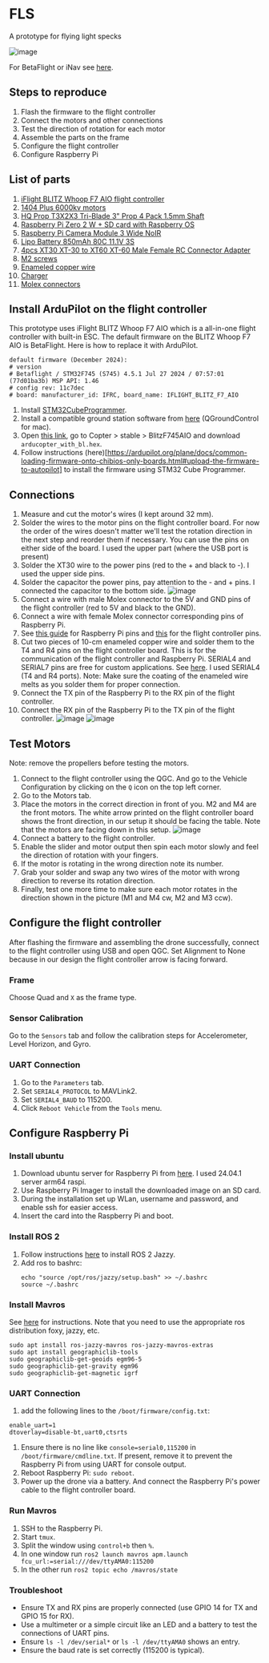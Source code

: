 # FLS
A prototype for flying light specks

![image](images/assembled_drone.jpeg)

For BetaFlight or iNav see [here](betaflight_inav).

## Steps to reproduce
1. Flash the firmware to the flight controller
2. Connect the motors and other connections
3. Test the direction of rotation for each motor
4. Assemble the parts on the frame
5. Configure the flight controller
6. Configure Raspberry Pi



## List of parts
1. [iFlight BLITZ Whoop F7 AIO flight controller](https://shop.iflight.com/BLITZ-Whoop-F7-AIO-Pro1927)
2. [1404 Plus 6000kv motors](https://www.myfpvstore.com/motors/rcinpower-smoox-1404-plus-whoop-motor-gunmetal-blue-6000kv/?srsltid=AfmBOoqFCYuKe_lZ4RztSoZIATdFEbraSl6UrF0mSqzx-S929OD5cDPk4uk)
3. [HQ Prop T3X2X3 Tri-Blade 3" Prop 4 Pack 1.5mm Shaft](https://www.racedayquads.com/products/hq-prop-t3x2x3-1-5mm-shaft-tri-blade-3-prop-4-pack-choose-color?currency=USD&variant=40070619332721&stkn=ed68f1cb6bdd&tw_source=google&tw_adid=717685084952&tw_campaign=21821665874&gad_source=1&gclid=Cj0KCQiA0fu5BhDQARIsAMXUBOJjdMI9eP1X8UswLH8dP3WppF2tAKTShEN8dZYi1DE7O35mmgM2xEEaAqgSEALw_wcB)
4. [Raspberry Pi Zero 2 W + SD card with Raspberry OS](https://www.pishop.us/product/raspberry-pi-zero-2-w/?src=raspberrypi)
5. [Raspberry Pi Camera Module 3 Wide NoIR](https://www.pishop.us/product/raspberry-pi-camera-module-3-wide-noir/)
6. [Lipo Battery 850mAh 80C 11.1V 3S](https://a.co/d/hYqlLo6)
7. [4pcs XT30 XT-30 to XT60 XT-60 Male Female RC Connector Adapter](https://a.co/d/1hygTM4)
8. [M2 screws](https://a.co/d/6PfypLR)
9. [Enameled copper wire](https://a.co/d/gU8BKby)
10. [Charger](https://a.co/d/1dvDkIm)
11. [Molex connectors](https://a.co/d/1OW0Edu)



## Install ArduPilot on the flight controller
This prototype uses iFlight BLITZ Whoop F7 AIO which is a all-in-one flight controller with built-in ESC.
The default firmware on the BLITZ Whoop F7 AIO is BetaFlight. Here is how to replace it with ArduPilot.

```
default firmware (December 2024):
# version
# Betaflight / STM32F745 (S745) 4.5.1 Jul 27 2024 / 07:57:01 (77d01ba3b) MSP API: 1.46
# config rev: 11c7dec
# board: manufacturer_id: IFRC, board_name: IFLIGHT_BLITZ_F7_AIO
```

1. Install [STM32CubeProgrammer](https://www.st.com/en/development-tools/stm32cubeprog.html).
2. Install a compatible ground station software from [here](https://ardupilot.org/plane/docs/common-install-gcs.html) (QGroundControl for mac).
3. Open [this link](https://firmware.ardupilot.org/), go to Copter > stable > BlitzF745AIO and download `arducopter_with_bl.hex`.
4. Follow instructions (here)[https://ardupilot.org/plane/docs/common-loading-firmware-onto-chibios-only-boards.html#upload-the-firmware-to-autopilot] to install the firmware using STM32 Cube Programmer.



## Connections
1. Measure and cut the motor's wires (I kept around 32 mm).
2. Solder the wires to the motor pins on the flight controller board. For now the order of the wires doesn't matter we'll test the rotation direction in the next step and reorder them if necessary. You can use the pins on either side of the board. I used the upper part (where the USB port is present)
3. Solder the XT30 wire to the power pins (red to the + and black to -). I used the upper side pins.
4. Solder the capacitor the power pins, pay attention to the - and + pins. I connected the capacitor to the bottom side.
   ![image](images/capacitor.jpeg)
5. Connect a wire with male Molex connector to the 5V and GND pins of the flight controller (red to 5V and black to the GND).
6. Connect a wire with female Molex connector corresponding pins of Raspberry Pi.
7. See [this guide](https://www.raspberrypi.com/documentation/computers/raspberry-pi.html#gpio) for Raspberry Pi pins and [this](https://ardupilot.org/plane/docs/common-iflight-blitzf7AIO.html#pinout) for the flight controller pins.
8. Cut two pieces of 10-cm enameled copper wire and solder them to the T4 and R4 pins on the flight controller board. This is for the communication of the flight controller and Raspberry Pi. SERIAL4 and SERIAL7 pins are free for custom applications. See [here](https://ardupilot.org/plane/docs/common-iflight-blitzf7AIO.html#pinout).
I used SERIAL4 (T4 and R4 ports).
   Note: Make sure the coating of the enameled wire melts as you solder them for proper connection.
9. Connect the TX pin of the Raspberry Pi to the RX pin of the flight controller.
10. Connect the RX pin of the Raspberry Pi to the TX pin of the flight controller.
![image](images/fc_raspberry_connection.jpeg)
![image](images/raspberry_fc_connection.jpeg)



## Test Motors
Note: remove the propellers before testing the motors.

1. Connect to the flight controller using the QGC. And go to the Vehicle Configuration by clicking on the `Q` icon on the top left corner.
2. Go to the Motors tab.
3. Place the motors in the correct direction in front of you. M2 and M4 are the front motors. The white arrow printed on the flight controller board shows the front direction, in our setup it should be facing the table. Note that the motors are facing down in this setup.
   ![image](images/parts_top_view.jpeg) 
4. Connect a battery to the flight controller.
5. Enable the slider and motor output then spin each motor slowly and feel the direction of rotation with your fingers.
6. If the motor is rotating in the wrong direction note its number.
7. Grab your solder and swap any two wires of the motor with wrong direction to reverse its rotation direction.
8. Finally, test one more time to make sure each motor rotates in the direction shown in the picture (M1 and M4 cw, M2 and M3 ccw).



## Configure the flight controller
After flashing the firmware and assembling the drone successfully, connect to the flight controller using USB and open QGC.
Set Alignment to None because in our design the flight controller arrow is facing forward.


### Frame
Choose Quad and `X` as the frame type.

### Sensor Calibration
Go to the `Sensors` tab and follow the calibration steps for Accelerometer, Level Horizon, and Gyro.


### UART Connection
1. Go to the `Parameters` tab.
2. Set `SERIAL4_PROTOCOL` to MAVLink2.
3. Set `SERIAL4_BAUD` to 115200.
4. Click `Reboot Vehicle` from the `Tools` menu.


## Configure Raspberry Pi

### Install ubuntu
1. Download ubuntu server for Raspberry Pi from [here](https://ubuntu.com/download/raspberry-pi). I used 24.04.1 server arm64 raspi.
2. Use Raspberry Pi Imager to install the downloaded image on an SD card.
3. During the installation set up WLan, username and password, and enable ssh for easier access.
4. Insert the card into the Raspberry Pi and boot.


### Install ROS 2
1. Follow instructions [here](https://docs.ros.org/en/jazzy/Installation.html) to install ROS 2 Jazzy.
2. Add ros to bashrc: 
   ```
   echo "source /opt/ros/jazzy/setup.bash" >> ~/.bashrc
   source ~/.bashrc
   ```

### Install Mavros
See [here](https://github.com/mavlink/mavros/blob/ros2/mavros/README.md#binary-installation-deb) for instructions.
Note that you need to use the appropriate ros distribution foxy, jazzy, etc.

```
sudo apt install ros-jazzy-mavros ros-jazzy-mavros-extras
sudo apt install geographiclib-tools
sudo geographiclib-get-geoids egm96-5
sudo geographiclib-get-gravity egm96
sudo geographiclib-get-magnetic igrf
```

### UART Connection
1. add the following lines to the `/boot/firmware/config.txt`:
  ```
  enable_uart=1
  dtoverlay=disable-bt,uart0,ctsrts
  ```
1. Ensure there is no line like `console=serial0,115200` in `/boot/firmware/cmdline.txt`. If present, remove it to prevent the Raspberry Pi from using UART for console output.
2. Reboot Raspberry Pi: `sudo reboot`.
3. Power up the drone via a battery. And connect the Raspberry Pi's power cable to the flight controller board.


### Run Mavros
1. SSH to the Raspberry Pi.
2. Start `tmux`.
3. Split the window using `control+b` then `%`.
4. In one window run `ros2 launch mavros apm.launch fcu_url:=serial:///dev/ttyAMA0:115200`
5. In the other run `ros2 topic echo /mavros/state`

### Troubleshoot
- Ensure TX and RX pins are properly connected (use GPIO 14 for TX and GPIO 15 for RX).
- Use a multimeter or a simple circuit like an LED and a battery to test the connections of UART pins.
- Ensure `ls -l /dev/serial*` or `ls -l /dev/ttyAMA0` shows an entry.
- Ensure the baud rate is set correctly (115200 is typical).

